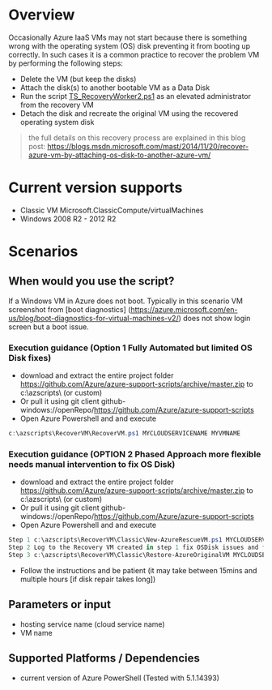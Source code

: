# Overview
Occasionally Azure IaaS VMs may not start because there is something wrong with the operating system (OS) disk preventing it from booting up correctly.
In such cases it is a common practice to recover the problem VM by performing the following steps:

- Delete the VM (but keep the disks)
- Attach the disk(s) to another bootable VM as a Data Disk
- Run the script [TS_RecoveryWorker2.ps1](./TS_RecoveryWorker2.ps1) as an elevated administrator from the recovery VM
- Detach the disk and recreate the original VM using the recovered operating system disk

> the full details on this recovery process are explained in this blog post:
> https://blogs.msdn.microsoft.com/mast/2014/11/20/recover-azure-vm-by-attaching-os-disk-to-another-azure-vm/

# Current version supports
- Classic VM Microsoft.ClassicCompute/virtualMachines
- Windows 2008 R2 - 2012 R2

# Scenarios

## When would you use the script?
If a Windows VM in Azure does not boot. Typically in this scenario VM screenshot from [boot diagnostics] (https://azure.microsoft.com/en-us/blog/boot-diagnostics-for-virtual-machines-v2/) does not show login screen but a boot issue.

### Execution guidance (Option 1 Fully Automated but limited OS Disk fixes)
- download and extract the entire project folder https://github.com/Azure/azure-support-scripts/archive/master.zip to c:\azscripts\ (or custom)
- Or pull it using git client github-windows://openRepo/https://github.com/Azure/azure-support-scripts
- Open Azure Powershell and and execute
 

```PowerShell
c:\azscripts\RecoverVM\RecoverVM.ps1 MYCLOUDSERVICENAME MYVMNAME
```

### Execution guidance (OPTION 2 Phased Approach more flexible needs manual intervention to fix OS Disk)
- download and extract the entire project folder https://github.com/Azure/azure-support-scripts/archive/master.zip to c:\azscripts\ (or custom)
- Or pull it using git client github-windows://openRepo/https://github.com/Azure/azure-support-scripts
- Open Azure Powershell and and execute

```PowerShell
Step 1 c:\azscripts\RecoverVM\Classic\New-AzureRescueVM.ps1 MYCLOUDSERVICENAME MYVMNAME
Step 2 Log to the Recovery VM created in step 1 fix OSDisk issues and follow instruction to run
Step 3 c:\azscripts\RecoverVM\Classic\Restore-AzureOriginalVM MYCLOUDSERVICENAME <NameofRecoveryVM that was created in step 1>
```


- Follow the instructions and be patient (it may take between 15mins and multiple hours [if disk repair takes long])

## Parameters or input
- hosting service name (cloud service name)
- VM name

## Supported Platforms / Dependencies
 - current version of Azure PowerShell (Tested with 5.1.14393)
 


